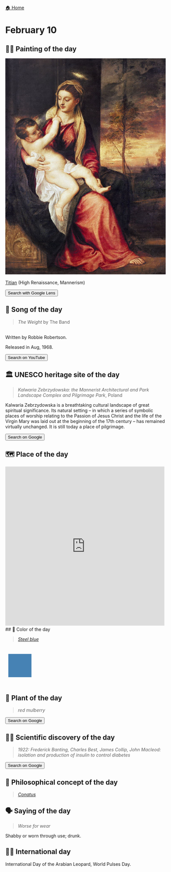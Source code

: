 
[🏠 Home](../../index.md)

# February 10

## 🧑‍🎨 Painting of the day

<img width="600" src="../img/Titian_3.jpg">

[Titian](http://en.wikipedia.org/wiki/Titian) (High Renaissance, Mannerism)

<button class="btn btn-success"
onclick=" window.open('https://lens.google.com/uploadbyurl?url=https://iretes.github.io/one-a-day/data/img/Titian_3.jpg','_blank')">
Search with Google Lens
</button>

## 🎼 Song of the day

> *The Weight*
by The Band

<br />Written by Robbie Robertson.

Released in Aug, 1968.

<button class="btn btn-success"
onclick=" window.open('http://www.youtube.com/search?q=The Weight by The Band','_blank')">
Search on YouTube
</button>

## 🏛️ UNESCO heritage site of the day

> *Kalwaria Zebrzydowska: the Mannerist Architectural and Park Landscape Complex and Pilgrimage Park*, Poland

<p>Kalwaria Zebrzydowska is a breathtaking cultural landscape of great spiritual significance. Its natural setting – in which a series of symbolic places of worship relating to the Passion of Jesus Christ and the life of the Virgin Mary was laid out at the beginning of the 17th century – has remained virtually unchanged. It is still today a place of pilgrimage.</p>

<button class="btn btn-success"
onclick=" window.open('http://www.google.com/search?q=Kalwaria Zebrzydowska: the Mannerist Architectural and Park Landscape Complex and Pilgrimage Park','_blank')">
Search on Google
</button>

## 🗺️ Place of the day

<iframe
src="https://www.mapcrunch.com"
name="mapcrunch"
width="500"
height="500"
allowTransparency="true"
scrolling="no"
frameborder="0"
>
</iframe>
## 🎨 Color of the day

> *[Steel blue](https://en.wikipedia.org/wiki/Steel_blue)*

<div style="color:#4682B4; font-size: 100px;">&#9632;</div>

## 🌿 Plant of the day

> *red mulberry*

<button class="btn btn-success"
onclick=" window.open('http://www.google.com/search?q=red mulberry','_blank')">
Search on Google
</button>

## 🧑‍🔬 Scientific discovery of the day

> *1922: Frederick Banting, Charles Best, James Collip, John Macleod: isolation and production of insulin to control diabetes*

<button class="btn btn-success"
onclick=" window.open('http://www.google.com/search?q=1922: Frederick Banting, Charles Best, James Collip, John Macleod: isolation and production of insulin to control diabetes','_blank')">
Search on Google
</button>

## 💭 Philosophical concept of the day

> *[Conatus](https://en.wikipedia.org/wiki/Conatus)*

## 🗣️ Saying of the day

> *Worse for wear*

Shabby or worn through use; drunk.

## 🏳️‍🌈 International day

International Day of the Arabian Leopard, World Pulses Day.